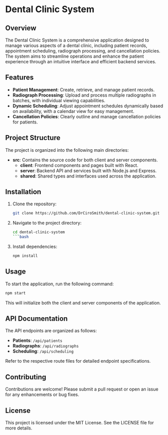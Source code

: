 # Dental Clinic System

## Overview

The Dental Clinic System is a comprehensive application designed to manage various aspects of a dental clinic, including patient records, appointment scheduling, radiograph processing, and cancellation policies. The system aims to streamline operations and enhance the patient experience through an intuitive interface and efficient backend services.

## Features

- **Patient Management**: Create, retrieve, and manage patient records.
- **Radiograph Processing**: Upload and process multiple radiographs in batches, with individual viewing capabilities.
- **Dynamic Scheduling**: Adjust appointment schedules dynamically based on availability, with a calendar view for easy management.
- **Cancellation Policies**: Clearly outline and manage cancellation policies for patients.

## Project Structure

The project is organized into the following main directories:

- **src**: Contains the source code for both client and server components.
  - **client**: Frontend components and pages built with React.
  - **server**: Backend API and services built with Node.js and Express.
  - **shared**: Shared types and interfaces used across the application.

## Installation

1. Clone the repository:

   ```bash
   git clone https://github.com/DrCiroSmith/dental-clinic-system.git
   ```

2. Navigate to the project directory:

   ```bash
   cd dental-clinic-system
   ```bash

3. Install dependencies:

   ```bash
   npm install
   ```

## Usage

To start the application, run the following command:

```bash
npm start
```

This will initialize both the client and server components of the application.

## API Documentation

The API endpoints are organized as follows:

- **Patients**: `/api/patients`
- **Radiographs**: `/api/radiographs`
- **Scheduling**: `/api/scheduling`

Refer to the respective route files for detailed endpoint specifications.

## Contributing

Contributions are welcome! Please submit a pull request or open an issue for any enhancements or bug fixes.

## License

This project is licensed under the MIT License. See the LICENSE file for more details.
